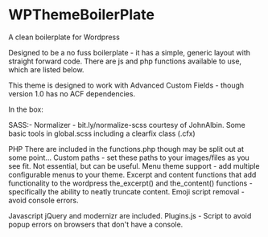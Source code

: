 # WPThemeBoilerPlate
A clean boilerplate for Wordpress

Designed to be a no fuss boilerplate - it has a simple, generic layout with straight forward code. There are js and php functions available to use, which are listed below.

This theme is designed to work with Advanced Custom Fields - though version 1.0 has no ACF dependencies.

In the box:

SASS:-
Normalizer - bit.ly/normalize-scss courtesy of JohnAlbin.
Some basic tools in global.scss including a clearfix class (.cfx)

PHP
There are included in the functions.php though may be split out at some point...
Custom paths - set these paths to your images/files as you see fit. Not essential, but can be useful.
Menu theme support - add multiple configurable menus to your theme.
Excerpt and content functions that add functionality to the wordpress the_excerpt() and the_content() functions - specifically the ability to neatly truncate content.
Emoji script removal - avoid console errors.

Javascript
jQuery and modernizr are included.
Plugins.js - 
Script to avoid popup errors on browsers that don't have a console.
